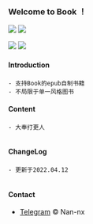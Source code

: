 ### Welcome to Book ！

  <p align="left">
 	<img src='https://img.shields.io/badge/Book-v1.0-blue'>  <img src='https://img.shields.io/badge/by-Nan--nx-green'>
 	</p>  
 <p align="left">
 	<a href="https://github.com/Nan-nx/En"><img src='https://img.shields.io/badge/Quan_X-v1.0-blue'/></a>
	<a href="https://t.me/Nan_nx"><img src='https://img.shields.io/badge/by-Nan--nx-green'/></a>
 </p>
 


 #### Introduction
  ```
  - 支持Book的epub自制书籍
  - 不局限于单一风格图书
  ```
  
 #### Content
  ```	
  - 大奉打更人
 	
  ```
 #### ChangeLog
  
  ```	
  - 更新于2022.04.12
 	
  ```


 #### Contact

  - [Telegram](https://t.me/Nan_nx) © Nan-nx
 
 
 
